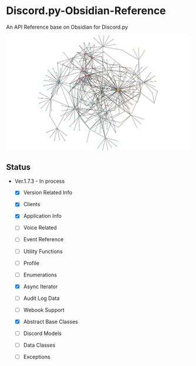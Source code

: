 # Discord.py-Obsidian-Reference
An API Reference base on Obsidian for Discord.py

![image](https://raw.githubusercontent.com/WhiteNightAWA/Discord.py-Obsidian-Reference/main/Images/002.png)

## Status
- Ver.1.7.3 - In process
	- [x] Version Related Info
	- [x] Clients
	- [x] Application Info
	- [ ] Voice Related
	- [ ] Event Reference
	- [ ] Utility Functions
	- [ ] Profile
	- [ ] Enumerations
	- [x] Async Iterator
	- [ ] Audit Log Data
	- [ ] Webook Support
	- [x] Abstract Base Classes
	- [ ] Discord Models
	- [ ] Data Classes
	- [ ] Exceptions

